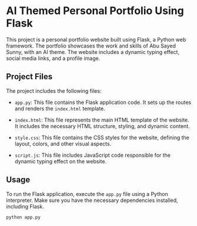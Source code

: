 # AI Themed Personal Portfolio Using Flask

This project is a personal portfolio website built using Flask, a Python web framework. The portfolio showcases the work and skills of Abu Sayed Sunny, with an AI theme. The website includes a dynamic typing effect, social media links, and a profile image.

## Project Files

The project includes the following files:

- `app.py`: This file contains the Flask application code. It sets up the routes and renders the `index.html` template.

- `index.html`: This file represents the main HTML template of the website. It includes the necessary HTML structure, styling, and dynamic content.

- `style.css`: This file contains the CSS styles for the website, defining the layout, colors, and other visual aspects.

- `script.js`: This file includes JavaScript code responsible for the dynamic typing effect on the website.

## Usage

To run the Flask application, execute the `app.py` file using a Python interpreter. Make sure you have the necessary dependencies installed, including Flask.

```bash
python app.py
